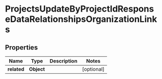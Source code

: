 

# ProjectsUpdateByProjectIdResponseDataRelationshipsOrganizationLinks


## Properties

| Name | Type | Description | Notes |
|------------ | ------------- | ------------- | -------------|
|**related** | **Object** |  |  [optional] |



